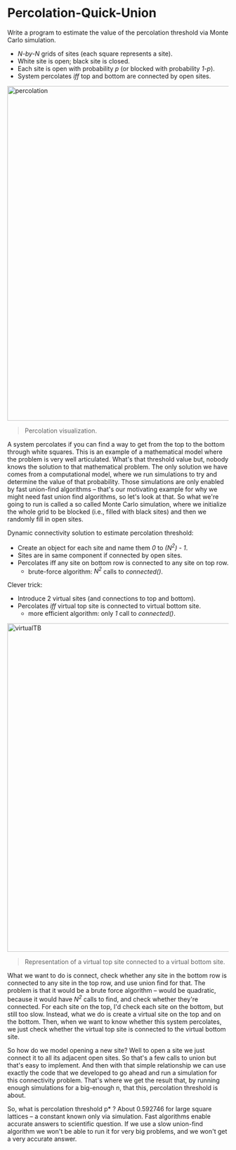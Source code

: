 # Percolation-Quick-Union

Write a program to estimate the value of the percolation threshold via Monte Carlo simulation. 
- <i>N-by-N</i> grids of sites (each square represents a site).
- White site is open; black site is closed.
- Each site is open with probability <i>p</i> (or blocked with probability <i>1-p</i>).
- System percolates <i>iff</i> top and bottom are connected by open sites.

<img width="760" alt="percolation" src="https://user-images.githubusercontent.com/83437383/132085681-bddd311b-e394-4a2f-8f39-564ec090d379.png">

> Percolation visualization.

A system percolates if you can find a way to get from the top to the bottom through white squares. This is an example of a mathematical model where the problem is very well articulated. What's that threshold value but, nobody knows the solution to that mathematical problem. The only solution we have comes from a computational model, where we run simulations to try and determine the value of that probability. Those simulations are only enabled by fast union-find algorithms – that's our motivating example for why we might need fast union find algorithms, so let's look at that. So what we're going to run is called a so called Monte Carlo simulation, where we initialize the whole grid to be blocked (i.e., filled with black sites) and then we randomly fill in open sites.

Dynamic connectivity solution to estimate percolation threshold:

- Create an object for each site and name them <i>0</i> to <i>(N<sup>2</sup>) - 1</i>.
- Sites are in same component if connected by open sites.
- Percolates iff any site on bottom row is connected to any site on top row.
  - brute-force algorithm: <i>N<sup>2</sup></i> calls to <i>connected()</i>.

Clever trick: 

- Introduce 2 virtual sites (and connections to top and bottom).
- Percolates <i>iff</i> virtual top site is connected to virtual bottom site.
  - more efficient algorithm: only <i>1</i> call to <i>connected()</i>.

<img width="746" alt="virtualTB" src="https://user-images.githubusercontent.com/83437383/132085686-2559745e-cecc-4f51-ba30-89b8a8ee68f6.png">

> Representation of a virtual top site connected to a virtual bottom site.

What we want to do is connect, check whether any site in the bottom row is connected to any site in the top row, and use union find for that. The problem is that it would be a brute force algorithm – would be quadratic, because it would have <i>N<sup>2</sup></i> calls to find, and check whether they're connected. For each site on the top, I'd check each site on the bottom, but still too slow. Instead, what we do is create a virtual site on the top and on the bottom. Then, when we want to know whether this system percolates, we just check whether the virtual top site is connected to the virtual bottom site.

So how do we model opening a new site? Well to open a site we just connect it to all its adjacent open sites. So that's a few calls to union but that's easy to implement. And then with that simple relationship we can use exactly the code that we developed to go ahead and run a simulation for this connectivity problem. That's where we get the result that, by running enough simulations for a big-enough n, that this, percolation threshold is about.

So, what is percolation threshold p* ? About 0.592746 for large square lattices – a constant known only via simulation. Fast algorithms enable accurate answers to scientific question. If we use a slow union-find algorithm we won't be able to run it for very big problems, and we won't get a very accurate answer. 
